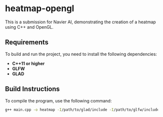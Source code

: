 # heatmap-opengl

This is a submission for Navier AI, demonstrating the creation of a heatmap using C++ and OpenGL.

## Requirements

To build and run the project, you need to install the following dependencies:
- **C++11 or higher**
- **GLFW**
- **GLAD**

## Build Instructions

To compile the program, use the following command:

```bash
g++ main.cpp -o heatmap -I/path/to/glad/include -I/path/to/glfw/include -L/path/to/glfw/lib -lglfw -ldl -framework OpenGL -std=c++11

